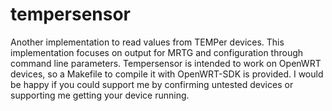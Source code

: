 # tempersensor
Another implementation to read values from TEMPer devices. 
This implementation focuses on output for MRTG and configuration through command line parameters.
Tempersensor is intended to work on OpenWRT devices, so a Makefile to compile it with OpenWRT-SDK is provided.
I would be happy if you could support me by confirming untested devices or supporting me getting your device running.
